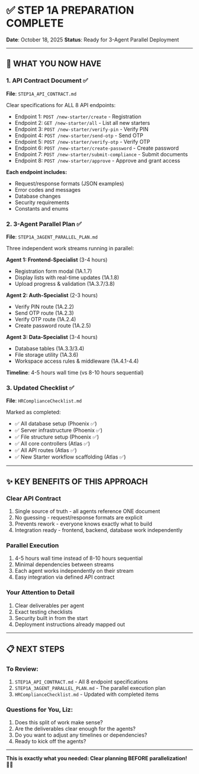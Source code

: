 # ✅ STEP 1A PREPARATION COMPLETE

**Date**: October 18, 2025
**Status**: Ready for 3-Agent Parallel Deployment

---

## 🎯 WHAT YOU NOW HAVE

### 1. **API Contract Document** ✅
**File**: `STEP1A_API_CONTRACT.md`

Clear specifications for ALL 8 API endpoints:
- Endpoint 1: `POST /new-starter/create` - Registration
- Endpoint 2: `GET /new-starter/all` - List all new starters
- Endpoint 3: `POST /new-starter/verify-pin` - Verify PIN
- Endpoint 4: `POST /new-starter/send-otp` - Send OTP
- Endpoint 5: `POST /new-starter/verify-otp` - Verify OTP
- Endpoint 6: `POST /new-starter/create-password` - Create password
- Endpoint 7: `POST /new-starter/submit-compliance` - Submit documents
- Endpoint 8: `POST /new-starter/approve` - Approve and grant access

**Each endpoint includes:**
- Request/response formats (JSON examples)
- Error codes and messages
- Database changes
- Security requirements
- Constants and enums

### 2. **3-Agent Parallel Plan** ✅
**File**: `STEP1A_3AGENT_PARALLEL_PLAN.md`

Three independent work streams running in parallel:

**Agent 1: Frontend-Specialist** (3-4 hours)
- Registration form modal (1A.1.7)
- Display lists with real-time updates (1A.1.8)
- Upload progress & validation (1A.3.7/3.8)

**Agent 2: Auth-Specialist** (2-3 hours)
- Verify PIN route (1A.2.2)
- Send OTP route (1A.2.3)
- Verify OTP route (1A.2.4)
- Create password route (1A.2.5)

**Agent 3: Data-Specialist** (3-4 hours)
- Database tables (1A.3.3/3.4)
- File storage utility (1A.3.6)
- Workspace access rules & middleware (1A.4.1-4.4)

**Timeline**: 4-5 hours wall time (vs 8-10 hours sequential)

### 3. **Updated Checklist** ✅
**File**: `HRComplianceChecklist.md`

Marked as completed:
- ✅ All database setup (Phoenix ✅)
- ✅ Server infrastructure (Phoenix ✅)
- ✅ File structure setup (Phoenix ✅)
- ✅ All core controllers (Atlas ✅)
- ✅ All API routes (Atlas ✅)
- ✅ New Starter workflow scaffolding (Atlas ✅)

---

## ✨ KEY BENEFITS OF THIS APPROACH

### **Clear API Contract**
1. Single source of truth - all agents reference ONE document
2. No guessing - request/response formats are explicit
3. Prevents rework - everyone knows exactly what to build
4. Integration ready - frontend, backend, database work independently

### **Parallel Execution**
1. 4-5 hours wall time instead of 8-10 hours sequential
2. Minimal dependencies between streams
3. Each agent works independently on their stream
4. Easy integration via defined API contract

### **Your Attention to Detail**
1. Clear deliverables per agent
2. Exact testing checklists
3. Security built in from the start
4. Deployment instructions already mapped out

---

## 📋 NEXT STEPS

### **To Review:**
1. `STEP1A_API_CONTRACT.md` - All 8 endpoint specifications
2. `STEP1A_3AGENT_PARALLEL_PLAN.md` - The parallel execution plan
3. `HRComplianceChecklist.md` - Updated with completed items

### **Questions for You, Liz:**
1. Does this split of work make sense?
2. Are the deliverables clear enough for the agents?
3. Do you want to adjust any timelines or dependencies?
4. Ready to kick off the agents?

---

**This is exactly what you needed: Clear planning BEFORE parallelization! 💪🏽**
